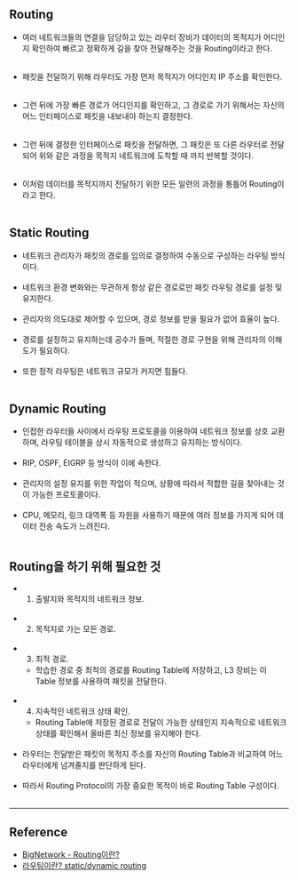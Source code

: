 Routing
-------

-	여러 네트워크들의 연결을 담당하고 있는 라우터 장비가 데이터의 목적지가 어디인지 확인하여 빠르고 정확하게 길을 찾아 전달해주는 것을 Routing이라고 한다.<br><br>

-	패킷을 전달하기 위해 라우터도 가장 먼저 목적지가 어디인지 IP 주소를 확인한다.<br><br>

-	그런 뒤에 가장 빠른 경로가 어디인지를 확인하고, 그 경로로 가기 위해서는 자신의 어느 인터페이스로 패킷을 내보내야 하는지 결정한다.<br><br>

-	그런 뒤에 결정한 인터페이스로 패킷을 전달하면, 그 패킷은 또 다른 라우터로 전달되어 위와 같은 과정을 목적지 네트워크에 도착할 때 까지 반복할 것이다.<br><br>

-	이처럼 데이터를 목적지까지 전달하기 위한 모든 일련의 과정을 통틀어 Routing이라고 한다.<br><br>

Static Routing
--------------

-	네트워크 관리자가 패킷의 경로를 임의로 결정하여 수동으로 구성하는 라우팅 방식이다.<br><br>
-	네트워크 환경 변화와는 무관하게 항상 같은 경로로만 패킷 라우팅 경로를 설정 및 유지한다.<br><br>
-	관리자의 의도대로 제어할 수 있으며, 경로 정보를 받을 필요가 없어 효율이 높다.<br><br>
-	경로를 설정하고 유지하는데 공수가 들며, 적절한 경로 구현을 위해 관리자의 이해도가 필요하다.<br><br>
-	또한 정적 라우팅은 네트워크 규모가 커지면 힘들다.<br><br>

Dynamic Routing
---------------

-	인접한 라우터들 사이에서 라우팅 프로토콜을 이용하여 네트워크 정보를 상호 교환하며, 라우팅 테이블을 상시 자동적으로 생성하고 유지하는 방식이다.<br><br>
-	RIP, OSPF, EIGRP 등 방식이 이에 속한다.<br><br>
-	관리자의 설정 유지를 위한 작업이 적으며, 상황에 따라서 적합한 길을 찾아내는 것이 가능한 프로토콜이다.<br><br>
-	CPU, 메모리, 링크 대역폭 등 자원을 사용하기 때문에 여러 정보를 가지게 되어 데이터 전송 속도가 느려진다.<br><br>

Routing을 하기 위해 필요한 것
-----------------------------

-	1. 출발지와 목적지의 네트워크 정보.<br><br>
-	2. 목적지로 가는 모든 경로.<br><br>
-	3. 최적 경로.
	-	학습한 경로 중 최적의 경로를 Routing Table에 저장하고, L3 장비는 이 Table 정보를 사용하여 패킷을 전달한다.<br><br>
-	4. 지속적인 네트워크 상태 확인.<br>
	-	Routing Table에 저장된 경로로 전달이 가능한 상태인지 지속적으로 네트워크 상태를 확인해서 올바른 최신 정보를 유지해야 한다.<br><br>
-	라우터는 전달받은 패킷의 목적지 주소를 자신의 Routing Table과 비교하여 어느 라우터에게 넘겨줄지를 판단하게 된다.<br><br>
-	따라서 Routing Protocol의 가장 중요한 목적이 바로 Routing Table 구성이다.<br><br>

---

Reference
---------

-	[BigNetwork - Routing이란?](https://bignet.tistory.com/26)
-	[라우팅이란? static/dynamic routing](http://blog.naver.com/ssdyka/221068508093)
